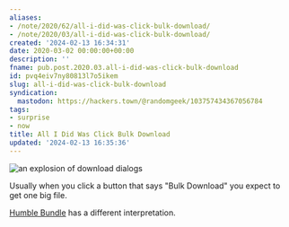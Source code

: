 ```yaml
---
aliases:
- /note/2020/62/all-i-did-was-click-bulk-download/
- /note/2020/03/all-i-did-was-click-bulk-download/
created: '2024-02-13 16:34:31'
date: 2020-03-02 00:00:00+00:00
description: ''
fname: pub.post.2020.03.all-i-did-was-click-bulk-download
id: pvq4eiv7ny80813l7o5ikem
slug: all-i-did-was-click-bulk-download
syndication:
  mastodon: https://hackers.town/@randomgeek/103757434367056784
tags:
- surprise
- now
title: All I Did Was Click Bulk Download
updated: '2024-02-13 16:35:36'
---
```


![an explosion of download dialogs](assets/img/2020/cover-2020-03-02.png)

Usually when you click a button that says "Bulk Download" you expect to get one big file.

[Humble Bundle](https://www.humblebundle.com/) has a different interpretation.